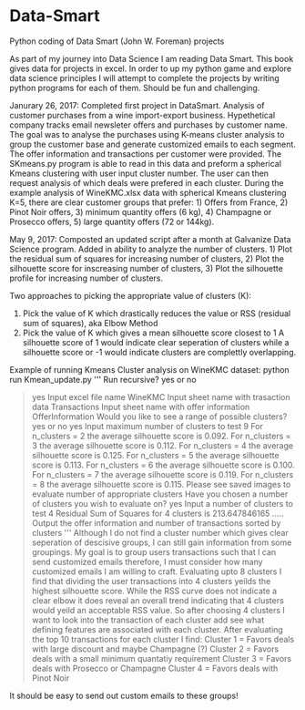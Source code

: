 # Data-Smart
Python coding of Data Smart (John W. Foreman) projects

As part of my journey into Data Science I am reading Data Smart. This book gives data for projects in excel. In order to up my python game and explore data science principles I will attempt to complete the projects by writing python programs for each of them. Should be fun and challenging. 

Janurary 26, 2017: Completed first project in DataSmart. Analysis of customer purchases from a wine import-export business. Hypethetical company tracks email newsleter offers and purchases by customer name. The goal was to analyse the purchases using K-means cluster analysis to group the customer base and generate customized emails to each segment. The offer information and transactions per customer were provided. The SKmeans.py program is able to read in this data and preform a spherical Kmeans clustering with user input cluster number. The user can then request analysis of which deals were prefered in each cluster. During the example analysis of WineKMC.xlsx data with spherical Kmeans clustering K=5, there are clear customer groups that prefer: 1) Offers from France, 2) Pinot Noir offers, 3) minimum quantity offers (6 kg), 4) Champagne or Prosecco offers, 5) large quantity offers (72 or 144kg).

May 9, 2017: Composted an updated script after a month at Galvanize Data Science program. Added in ability to analyze the number of clusters. 1) Plot the residual sum of squares for increasing number of clusters, 2) Plot the silhouette score for inscreasing number of clusters, 3) Plot the silhouette profile for increasing number of clusters. 

Two approaches to picking the appropriate value of clusters (K):
1) Pick the value of K which drastically reduces the value or RSS (residual sum of squares), aka Elbow Method
2) Pick the value of K which gives a mean silhouette score closest to 1
    A silhouette score of 1 would indicate clear seperation of clusters while a silhouette score or -1 would indicate clusters are complettly overlapping.

Example of running Kmeans Cluster analysis on WineKMC dataset:
python run Kmean_update.py
'''
Run recursive? yes or no
>yes
Input excel file name
>WineKMC
Input sheet name with trasaction data
>Transactions
Input sheet name with offer information
>OfferInformation
Would you like to see a range of possible clusters?  yes or no
>yes
Input maximum number of clusters to test
>9
For n_clusters = 2 the average silhouette score is 0.092.
For n_clusters = 3 the average silhouette score is 0.112.
For n_clusters = 4 the average silhouette score is 0.125.
For n_clusters = 5 the average silhouette score is 0.113.
For n_clusters = 6 the average silhouette score is 0.100.
For n_clusters = 7 the average silhouette score is 0.119.
For n_clusters = 8 the average silhouette score is 0.115.
Please see saved images to evaluate number of appropriate clusters
Have you chosen a number of clusters you wish to evaluate on?
>yes
Input a number of clusters to test
>4
Residual Sum of Squares for 4 clusters is 213.647846165
..... Output the offer information and number of transactions sorted by clusters
'''
Although I do not find a cluster number which gives clear seperation of descisive groups, I can still gain information from some groupings. My goal is to group users transactions such that I can send customized emails therefore, I must consider how many customized emails I am willing to craft. Evaluating upto 8 clusters I find that dividing the user transactions into 4 clusters yeilds the highest silhouette score. While the RSS curve does not indicate a clear elbow it does reveal an overall trend indicating that 4 clusters would yeild an acceptable RSS value. So after choosing 4 clusters I want to look into the transaction of each cluster add see what defining features are associated with each cluster. After evaluating the top 10 transactions for each cluster I find: 
Cluster 1 = Favors deals with large discount and maybe Champagne (?)
Cluster 2 = Favors deals with a small minimum quantatiy requirement
Cluster 3 = Favors deals with Prosecco or Champagne
Cluster 4 = Favors deals with Pinot Noir 

It should be easy to send out custom emails to these groups!
